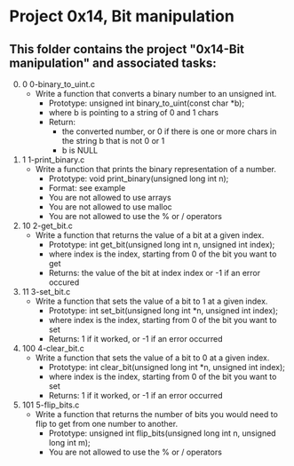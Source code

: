 # Project 0x14, Bit manipulation
## This folder contains the project "0x14-Bit manipulation" and associated tasks:
0. 0 0-binary_to_uint.c
	* Write a function that converts a binary number to an unsigned int.
		* Prototype: unsigned int binary_to_uint(const char *b);
		* where b is pointing to a string of 0 and 1 chars
		* Return: 
			* the converted number, or 0 if
there is one or more chars in the string b that is not 0 or 1
			* b is NULL
1. 1 1-print_binary.c
	* Write a function that prints the binary representation of a number.
		* Prototype: void print_binary(unsigned long int n);
		* Format: see example
		* You are not allowed to use arrays
		* You are not allowed to use malloc
		* You are not allowed to use the % or / operators
2. 10 2-get_bit.c
	* Write a function that returns the value of a bit at a given index.
		* Prototype: int get_bit(unsigned long int n, unsigned int index);
		* where index is the index, starting from 0 of the bit you want to get
		* Returns: the value of the bit at index index or -1 if an error occured
3. 11 3-set_bit.c
	* Write a function that sets the value of a bit to 1 at a given index.
		* Prototype: int set_bit(unsigned long int *n, unsigned int index);
		* where index is the index, starting from 0 of the bit you want to set
		* Returns: 1 if it worked, or -1 if an error occurred
4. 100 4-clear_bit.c
	* Write a function that sets the value of a bit to 0 at a given index.
		* Prototype: int clear_bit(unsigned long int *n, unsigned int index);
		* where index is the index, starting from 0 of the bit you want to set
		* Returns: 1 if it worked, or -1 if an error occurred
5. 101 5-flip_bits.c
	* Write a function that returns the number of bits you would need to flip to get from one number to another.
		* Prototype: unsigned int flip_bits(unsigned long int n, unsigned long int m);
		* You are not allowed to use the % or / operators
